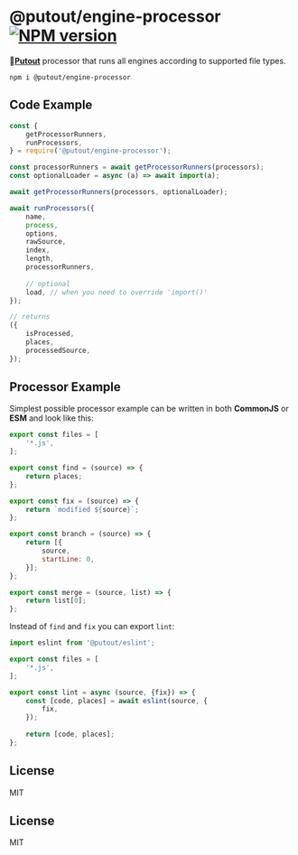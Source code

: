 # @putout/engine-processor [![NPM version][NPMIMGURL]][NPMURL]

[NPMIMGURL]: https://img.shields.io/npm/v/@putout/engine-loader.svg?style=flat&longCache=true
[NPMURL]: https://npmjs.org/package/@putout/engine-loader"npm"

🐊[**Putout**](https://github.com/coderaiser/putout) processor that runs all engines according to supported file types.

```
npm i @putout/engine-processor
```

## Code Example

```js
const {
    getProcessorRunners,
    runProcessors,
} = require('@putout/engine-processor');

const processorRunners = await getProcessorRunners(processors);
const optionalLoader = async (a) => await import(a);

await getProcessorRunners(processors, optionalLoader);

await runProcessors({
    name,
    process,
    options,
    rawSource,
    index,
    length,
    processorRunners,
    
    // optional
    load, // when you need to override 'import()'
});

// returns
({
    isProcessed,
    places,
    processedSource,
});
```

## Processor Example

Simplest possible processor example can be written in both
**CommonJS** or **ESM** and look like this:

```js
export const files = [
    '*.js',
];

export const find = (source) => {
    return places;
};

export const fix = (source) => {
    return `modified ${source}`;
};

export const branch = (source) => {
    return [{
        source,
        startLine: 0,
    }];
};

export const merge = (source, list) => {
    return list[0];
};
```

Instead of `find` and `fix` you can export `lint`:

```js
import eslint from '@putout/eslint';

export const files = [
    '*.js',
];

export const lint = async (source, {fix}) => {
    const [code, places] = await eslint(source, {
        fix,
    });
    
    return [code, places];
};
```

## License

MIT

## License

MIT
